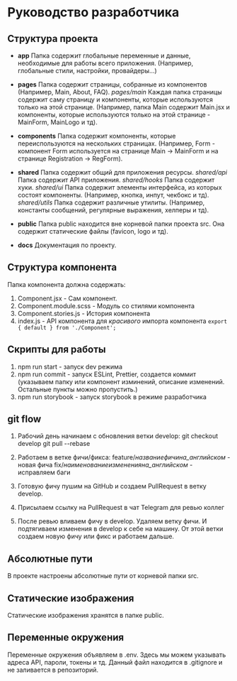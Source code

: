 # Руководство разработчика

## Структура проекта

- **app**
  Папка содержит глобальные переменные и данные, необходимые для работы всего приложения. (Например, глобальные стили, настройки, провайдеры...)

- **pages**
  Папка содержит страницы, собранные из компонентов (Например, Main, About, FAQ).
  _pages/main_
  Каждая папка страницы содержит саму страницу и компоненты, которые используются только на этой странице. (Например, папка Main содержит Main.jsx и компоненты, которые используются только на этой странице - MainForm, MainLogo и тд).

- **components**
  Папка содержит компоненты, которые переиспользуются на нескольких страницах. (Например, Form - компонент Form используется на странице Main -> MainForm и на странице Registration -> RegForm).

- **shared**
  Папка содержит общий для приложения ресурсы.
  _shared/api_
  Папка содержит API приложения.
  _shared/hooks_
  Папка содержит хуки.
  _shared/ui_
  Папка содержит элементы интерфейса, из которых состоят компоненты. (Например, кнопка, инпут, чекбокс и тд).
  _shared/utils_
  Папка содержит различные утилиты. (Например, константы сообщений, регулярные выражения, хелперы и тд).

- **public**
  Папка public находится вне корневой папки проекта src. Она содержит статические файлы (favicon, logo и тд).

- **docs**
  Документация по проекту.

## Структура компонента

Папка компонента должна содержать:

1. Component.jsx - Сам компонент.
2. Component.module.scss - Модуль со стилями компонента
3. Component.stories.js - История компонента
4. index.js - API компонента для _красивого_ импорта компонента
   `export { default } from './Component';`

## Скрипты для работы

1. npm run start - запуск dev режима
2. npm run commit - запуск ESLint, Prettier, создается коммит (указываем папку или компонент изминений, описание изменений. Остальные пункты можно пропустить.)
3. npm run storybook - запуск storybook в режиме разработчика

## git flow

1. Рабочий день начинаем с обновления ветки develop:
   git checkout develop
   git pull --rebase

2. Работаем в ветке фичи/фикса:
   feature/_название*фичи*на_английском_ - новая фича
   fix/_наименование*изменения*на_английском_ - исправляем баги

3. Готовую фичу пушим на GitHub и создаем PullRequest в ветку develop.

4. Присылаем ссылку на PullRequest в чат Telegram для ревью коллег

5. После ревью вливаем фичу в develop. Удаляем ветку фичи. И подтягиваем изменения в develop к себе на машину. От этой ветки создаем новую фичу или фикс и работаем дальше.

## Абсолютные пути

В проекте настроены абсолютные пути от корневой папки src.

## Статические изображения

Статические изображения хранятся в папке public.

## Переменные окружения

Переменные окружения объявляем в .env. Здесь мы можем указывать адреса API, пароли, токены и тд. Данный файл находится в .gitignore и не заливается в репозиторий.
